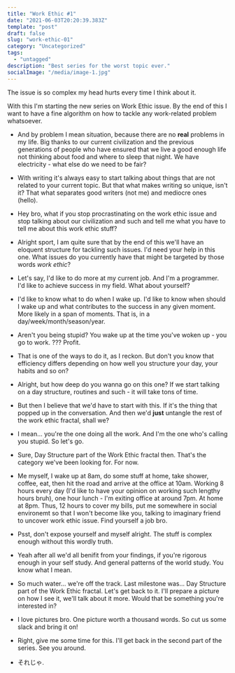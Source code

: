 ```yaml
---
title: "Work Ethic #1"
date: "2021-06-03T20:20:39.383Z"
template: "post"
draft: false
slug: "work-ethic-01"
category: "Uncategorized"
tags:
  - "untagged"
description: "Best series for the worst topic ever."
socialImage: "/media/image-1.jpg"
---
```


The issue is so complex my head hurts every time I think about it. 

With this I'm starting the new series on Work Ethic issue. By the end of this I want to have a fine algorithm on how to tackle any work-related problem whatsoever.

- And by problem I mean situation, because there are no **real** problems in my life. Big thanks to our current civilization and the previous generations of people who have ensured that we live a good enough life not thinking about food and where to sleep that night. We have electricity - what else do we need to be fair? 

- With writing it's always easy to start talking about things that are not related to your current topic. But that what makes writing so unique, isn't it? That what separates good writers (not me) and mediocre ones (hello).

- Hey bro, what if you stop procrastinating on the work ethic issue and stop talking about our civilization and such and tell me what you have to tell me about this work ethic stuff?

- Alright sport, I am quite sure that by the end of this we'll have an eloquent structure for tackling such issues. I'd need your help in this one. What issues do you currently have that might be targeted by those words *work ethic*?

- Let's say, I'd like to do more at my current job. And I'm a programmer. I'd like to achieve success in my field. What about yourself?

- I'd like to know what to do when I wake up. I'd like to know when should I wake up and what contributes to the success in any given moment. More likely in a span of moments. That is, in a day/week/month/season/year. 

- Aren't you being stupid? You wake up at the time you've woken up - you go to work. ??? Profit. 

- That is one of the ways to do it, as I reckon. But don't you know that efficiency differs depending on how well you structure your day, your habits and so on?

- Alright, but how deep do you wanna go on this one? If we start talking on a day structure, routines and such - it will take tons of time.

- But then I believe that we'd have to start with this. If it's the thing that popped up in the conversation. And then we'd **just** untangle the rest of the work ethic fractal, shall we?

- I mean... you're the one doing all the work. And I'm the one who's calling you stupid. So let's go.

- Sure, Day Structure part of the Work Ethic fractal then. That's the category we've been looking for. For now.

- Me myself, I wake up at 8am, do some stuff at home, take shower, coffee, eat, then hit the road and arrive at the office at 10am. Working 8 hours every day (I'd like to have your opinion on working such lengthy hours bruh), one hour lunch - I'm exiting office at around 7pm. At home at 8pm. Thus, 12 hours to cover my bills, put me somewhere in social environemt so that I won't become like you, talking to imaginary friend to uncover work ethic issue. Find yourself a job bro.

- Psst, don't expose yourself and myself alright. The stuff is complex enough without this wordly truth.

- Yeah after all we'd all benifit from your findings, if you're rigorous enough in your self study. And general patterns of the world study. You know what I mean.

- So much water... we're off the track. Last milestone was... Day Structure part of the Work Ethic fractal. Let's get back to it. I'll prepare a picture on how I see it, we'll talk about it more. Would that be something you're interested in?

- I love pictures bro. One picture worth a thousand words. So cut us some slack and bring it on!

- Right, give me some time for this. I'll get back in the second part of the series. See you around. 

- それじゃ. 